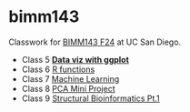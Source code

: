 # bimm143
Classwork for [BIMM143 F24](https://bioboot.github.io/bimm143_F24/) at UC San Diego.

- Class 5 [**Data viz with ggplot**](https://github.com/bioryzzics/bimm143/blob/main/class05/class05.md)
- Class 6 [R functions](https://github.com/bioryzzics/bimm143/blob/main/class06/class06.pdf)
- Class 7 [Machine Learning](https://github.com/bioryzzics/bimm143/blob/main/class07/class07.pdf)
- Class 8 [PCA Mini Project](https://github.com/bioryzzics/bimm143/blob/main/class08/class08.pdf)
- Class 9 [Structural Bioinformatics Pt.1](https://github.com/bioryzzics/bimm143/blob/main/class09/class09.pdf)
